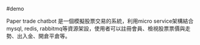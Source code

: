 #demo

Paper trade chatbot 是一個模擬股票交易的系統，利用micro service架構結合mysql, redis, rabbitmq等資源架設，使用者可以註冊會員、檢視股票票價與走勢、出入金、開倉平倉等。
